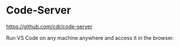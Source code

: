 # Code-Server

https://github.com/cdr/code-server

Run VS Code on any machine anywhere and access it in the browser.